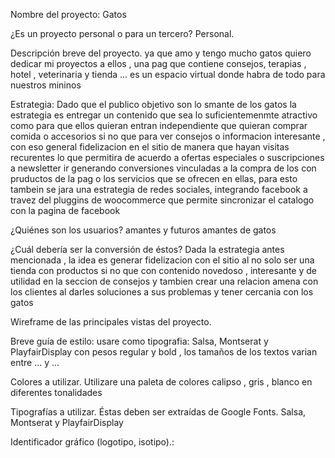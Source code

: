 Nombre del proyecto: Gatos

¿Es un proyecto personal o para un tercero? Personal.

Descripción breve del proyecto. ya que amo y tengo  mucho gatos quiero dedicar mi proyectos a ellos , una pag que contiene consejos, terapias , hotel , veterinaria y tienda ... es un espacio virtual donde habra de todo para nuestros mininos

Estrategia: Dado que el publico objetivo son lo smante de los gatos la estrategia es entregar un contenido que sea lo suficientemenmte atractivo como para que ellos quieran entran independiente que quieran comprar comida o accesorios si no que para ver consejos o informacion interesante , con eso general fidelizacion en el sitio de manera que hayan visitas recurentes lo que permitira de acuerdo a ofertas especiales o suscripciones a newsletter ir generando conversiones vinculadas a la compra de los con pruductos de la pag o los servicios que se ofrecen en ellas, para esto tambein se jara una estrategia de redes sociales, integrando facebook a travez del pluggins de woocommerce que permite sincronizar el catalogo con la pagina de facebook 

¿Quiénes son los usuarios? amantes y futuros amantes de gatos

¿Cuál debería ser la conversión de éstos? Dada la estrategia antes mencionada , la idea es generar fidelizacion con el sitio al no solo ser una tienda con productos si no que con contenido novedoso , interesante y de utilidad en la seccion de consejos y tambien crear una relacion amena con los clientes al darles soluciones a sus problemas y tener cercania con los gatos 

Wireframe de las principales vistas del proyecto. 

Breve guía de estilo: usare como tipografia: Salsa, Montserat y PlayfairDisplay con pesos regular y bold , los tamaños de los textos varian entre ... y ... 

Colores a utilizar. Utilizare una paleta de colores calipso , gris , blanco en diferentes tonalidades

Tipografías a utilizar. Éstas deben ser extraídas de Google Fonts. Salsa, Montserat y PlayfairDisplay
                                 
Identificador gráfico (logotipo, isotipo).:
